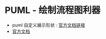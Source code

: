 # PUML - 绘制流程图利器

- puml 自定义展示形状 : [官方文档链接](https://plantuml.com/zh/sequence-diagram)
- [官方文档](https://plantuml.com/zh/)

